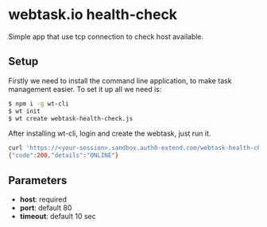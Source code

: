 # webtask.io health-check

Simple app that use tcp connection to check host available.

## Setup

Firstly we need to install the command line application, to make task management easier. To set it up all we need is:

```bash
$ npm i -g wt-cli
$ wt init
$ wt create webtask-health-check.js
```

After installing wt-cli, login and create the webtask, just run it.

```bash
curl 'https://<your-session>.sandbox.auth0-extend.com/webtask-health-check?host=google.com'
{"code":200,"details":"ONLINE"}
```

## Parameters

- **host**: required
- **port**: default 80
- **timeout**: default 10 sec
